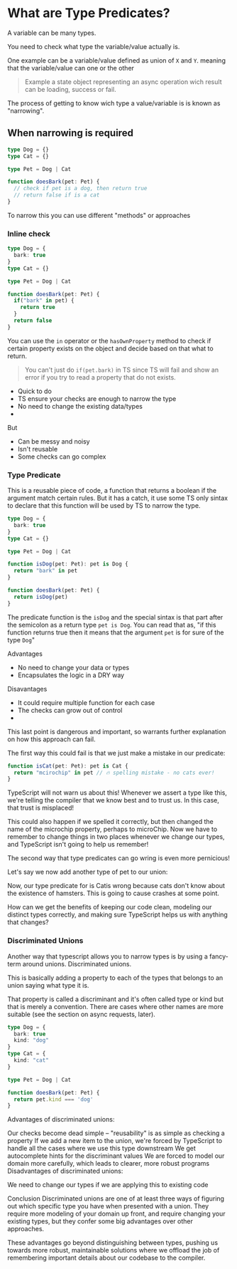 # What are Type Predicates?

A variable can be many types.

You need to check what type the variable/value actually is.

One example can be a variable/value defined as union of `X` and `Y`. meaning that the variable/value can one or the other 

> Example a state object representing an async operation wich result can be loading, success or fail. 
>

The process of getting to know wich type a value/variable is is known as "narrowing".

## When narrowing is required

```ts 
type Dog = {}
type Cat = {}

type Pet = Dog | Cat 

function doesBark(pet: Pet) {
  // check if pet is a dog, then return true 
  // return false if is a cat 
}
```

To narrow this you can use different "methods" or approaches 

### Inline check 


```ts 
type Dog = {
  bark: true
}
type Cat = {}

type Pet = Dog | Cat 

function doesBark(pet: Pet) {
  if("bark" in pet) {
    return true
  }
  return false
}
```

You can use the `in` operator or the `hasOwnProperty` method to check if certain property exists on the object and decide based on that what to return.
> You can't just do `if(pet.bark)` in TS since TS will fail and show an error if you try to read a property that do not exists.

- Quick to do
- TS ensure your checks are enough to narrow the type
- No need to change the existing data/types
-
But 
- Can be messy and noisy 
- Isn't reusable 
- Some checks can go complex 

### Type Predicate 

This is a reusable piece of code, a function that returns a boolean if the argument match certain rules. But it has a catch, it use some TS only sintax to declare that this function
will be used by TS to narrow the type.


```ts 
type Dog = {
  bark: true
}
type Cat = {}

type Pet = Dog | Cat 

function isDog(pet: Pet): pet is Dog {
  return "bark" in pet
}

function doesBark(pet: Pet) {
  return isDog(pet)
}
```

The predicate function is the `isDog` and the special sintax is that part after the semicolon as a return type `pet is Dog`. You can read that as, "if this function returns true then it means that the argument `pet` is for sure of the type `Dog`"


Advantages 
- No need to change your data or types 
- Encapsulates the logic in a DRY way

Disavantages 
- It could require multiple function for each case 
- The checks can grow out of control 
-
This last point is dangerous and important, so warrants further explanation on how this approach can fail.

The first way this could fail is that we just make a mistake in our predicate:

```ts 
function isCat(pet: Pet): pet is Cat {
  return "mcirochip" in pet // 🔥 spelling mistake - no cats ever!
}

```

TypeScript will not warn us about this! Whenever we assert a type like this, we're telling the compiler that we know best and to trust us. In this case, that trust is misplaced!

This could also happen if we spelled it correctly, but then changed the name of the microchip property, perhaps to microChip. Now we have to remember to change things in two places whenever we change our types, and TypeScript isn't going to help us remember!

The second way that type predicates can go wring is even more pernicious!

Let's say we now add another type of pet to our union:

Now, our type predicate for is Catis wrong because cats don't know about the existence of hamsters. This is going to cause crashes at some point.

How can we get the benefits of keeping our code clean, modeling our distinct types correctly, and making sure TypeScript helps us with anything that changes? 


### Discriminated Unions 

Another way that typescript allows you to narrow types is by using a fancy-term around unions. Discriminated unions.

This is basically adding a property to each of the types that belongs to an union saying what type it is.

That property is called a discriminant and it's often called type or kind but that is merely a convention. There are cases where other names are more suitable (see the section on async requests, later).



```ts 
type Dog = {
  bark: true
  kind: "dog"
}
type Cat = {
  kind: "cat"
}

type Pet = Dog | Cat 

function doesBark(pet: Pet) {
  return pet.kind === 'dog'
}

```

Advantages of discriminated unions:

Our checks become dead simple – "reusability" is as simple as checking a property
If we add a new item to the union, we're forced by TypeScript to handle all the cases where we use this type downstream
We get autocomplete hints for the discriminant values
We are forced to model our domain more carefully, which leads to clearer, more robust programs
Disadvantages of discriminated unions:

We need to change our types if we are applying this to existing code

Conclusion
Discriminated unions are one of at least three ways of figuring out which specific type you have when presented with a union. They require more modeling of your domain up front, and require changing your existing types, but they confer some big advantages over other approaches.

These advantages go beyond distinguishing between types, pushing us towards more robust, maintainable solutions where we offload the job of remembering important details about our codebase to the compiler.

